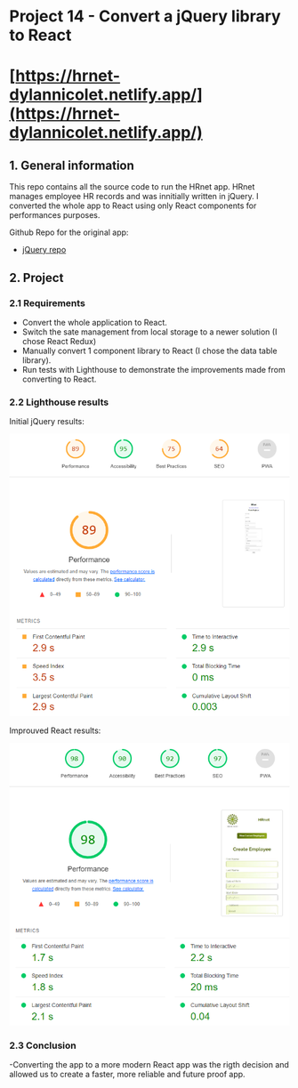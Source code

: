 # Project 14 - Convert a jQuery library to React

# **[https://hrnet-dylannicolet.netlify.app/](https://hrnet-dylannicolet.netlify.app/)**

## 1. General information
This repo contains all the source code to run the HRnet app.
HRnet manages employee HR records and was innitially written in jQuery.
I converted the whole app to React using only React components for performances purposes.

Github Repo for the original app:
- [jQuery repo](https://github.com/OpenClassrooms-Student-Center/P12_Front-end)

## 2. Project

### 2.1 Requirements

- Convert the whole application to React.
- Switch the sate management from local storage to a newer solution (I chose React Redux)
- Manually convert 1 component library to React (I chose the data table library).
- Run tests with Lighthouse to demonstrate the improvements made from converting to React.


### 2.2 Lighthouse results

Initial jQuery results:
<p align="center"><img src="README-media/jQuery-results.png">

Improuved React results:
<p align="center"><img src="README-media/React-results.png">

### 2.3 Conclusion
-Converting the app to a more modern React app was the rigth decision and allowed us to create a faster, more reliable and future proof app.